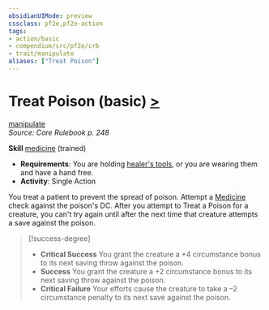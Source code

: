 ```yaml
---
obsidianUIMode: preview
cssclass: pf2e,pf2e-action
tags:
- action/basic
- compendium/src/pf2e/crb
- trait/manipulate
aliases: ["Treat Poison"]
---
```

# Treat Poison (basic) [>](chapter-9-playing-the-game.md#Actions "Single Action")
[manipulate](manipulate.md "Manipulate General Trait")  
*Source: Core Rulebook p. 248*  

**Skill** [medicine](skills.md#Medicine) (trained)
- **Requirements**: You are holding [healer's tools](healers-tools.md), or you are wearing them and have a hand free.
- **Activity**: Single Action

You treat a patient to prevent the spread of poison. Attempt a [Medicine](skills.md#Medicine) check against the poison's DC. After you attempt to Treat a Poison for a creature, you can't try again until after the next time that creature attempts a save against the poison.

> [!success-degree] 
> - **Critical Success** You grant the creature a +4 circumstance bonus to its next saving throw against the poison.
> - **Success** You grant the creature a +2 circumstance bonus to its next saving throw against the poison.
> - **Critical Failure** Your efforts cause the creature to take a –2 circumstance penalty to its next save against the poison.